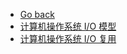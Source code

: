 - [Go back](../README.md)
- [计算机操作系统 I/O 模型](计算机操作系统-IO-模型.md)
- [计算机操作系统 I/O 复用](%E8%AE%A1%E7%AE%97%E6%9C%BA%E6%93%8D%E4%BD%9C%E7%B3%BB%E7%BB%9F-IO-%E5%A4%8D%E7%94%A8.md)